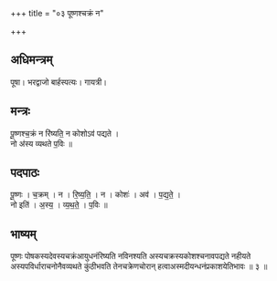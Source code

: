 +++
title = "०३ पूष्णश्चक्रं न"

+++
## अधिमन्त्रम्
पूषा। भरद्वाजो बार्हस्पत्यः। गायत्री।

## मन्त्रः
पू॒ष्णश्च॒क्रं न रि॑ष्यति॒ न कोशोऽव॑ पद्यते ।  
नो अ॑स्य व्यथते प॒विः ॥

## पदपाठः
पू॒ष्णः । च॒क्रम् । न । रि॒ष्य॒ति॒ । न । कोशः॑ । अव॑ । प॒द्य॒ते॒ ।  
नो इति॑ । अ॒स्य॒ । व्य॒थ॒ते॒ । प॒विः ॥

## भाष्यम्
पूष्णः पोषकस्यदेवस्यचक्रंआयुधनंरिष्यति नविनश्यति अस्यचक्रस्यकोशश्चनावपद्यते नहीयते अस्यपविर्धाराचनोनैवव्यथते कुंठीभवति तेनचक्रेणचोरान् हत्वाअस्मदीयन्धनंप्रकाशयेतिभावः ॥ ३ ॥
